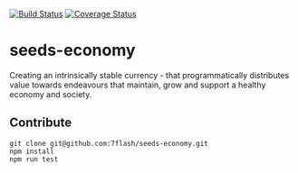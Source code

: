 [![Build Status](https://travis-ci.org/7flash/seeds-economy.svg?branch=master)](https://travis-ci.org/7flash/seeds-economy)
[![Coverage Status](https://coveralls.io/repos/github/7flash/seeds-economy/badge.svg?branch=master)](https://coveralls.io/github/7flash/seeds-economy?branch=master)

# seeds-economy
Creating an intrinsically stable currency - that programmatically distributes value towards endeavours that maintain, grow and support a healthy economy and society.

## Contribute
```
git clone git@github.com:7flash/seeds-economy.git
npm install
npm run test
```